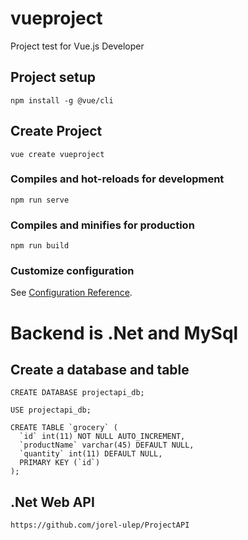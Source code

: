 # vueproject

Project test for Vue.js Developer

## Project setup
```
npm install -g @vue/cli
```

## Create Project
```
vue create vueproject
```

### Compiles and hot-reloads for development
```
npm run serve
```

### Compiles and minifies for production
```
npm run build
```

### Customize configuration
See [Configuration Reference](https://cli.vuejs.org/config/).

# Backend is .Net and MySql

## Create a database and table
```
CREATE DATABASE projectapi_db;

USE projectapi_db;

CREATE TABLE `grocery` (
  `id` int(11) NOT NULL AUTO_INCREMENT,
  `productName` varchar(45) DEFAULT NULL,
  `quantity` int(11) DEFAULT NULL,
  PRIMARY KEY (`id`)
);
```

## .Net Web API
```
https://github.com/jorel-ulep/ProjectAPI
```
